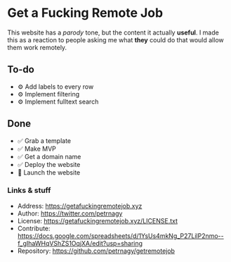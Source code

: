 # Get a Fucking Remote Job

This website has a *parody* tone, but the content it actually **useful**.
I made this as a reaction to people asking me what **they** could do that would allow them work remotely.

## To-do
- ⚙️ Add labels to every row
- ⚙️ Implement filtering
- ⚙️ Implement fulltext search

## Done
- ✅ Grab a template
- ✅ Make MVP
- ✅ Get a domain name
- ✅ Deploy the website
- 🚀 Launch the website

### Links & stuff

- Address: https://getafuckingremotejob.xyz
- Author: https://twitter.com/petrnagy
- License: https://getafuckingremotejob.xyz/LICENSE.txt
- Contribute: https://docs.google.com/spreadsheets/d/1YsUs4mkNg_P27LilP2nmo--f_gIhaWHqVShZS1OqjXA/edit?usp=sharing
- Repository: https://github.com/petrnagy/getremotejob
